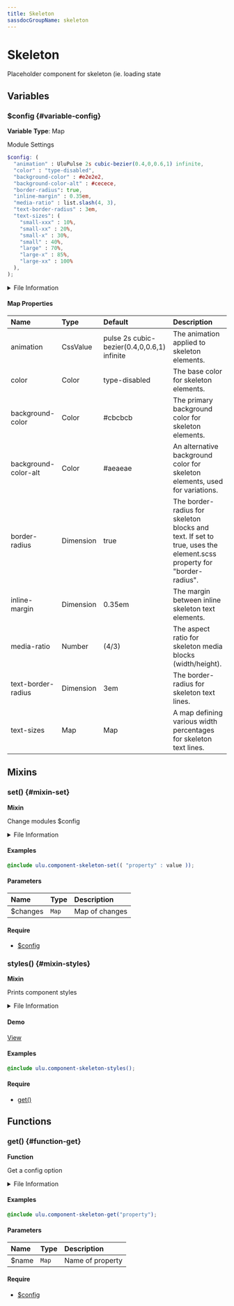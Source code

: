 ```yaml
---
title: Skeleton
sassdocGroupName: skeleton
---
```



# Skeleton

<div class="type-large">

Placeholder component for skeleton (ie. loading state

</div>



## Variables




<div class="sassdoc-item-header">

###  $config {#variable-config}

  <div class="sassdoc-item-header__labels">
    <span class="tag tag--primary"><strong>Variable</strong></span> <span class="tag"><strong>Type</strong>: Map</span>
  </div>

</div>

  

Module Settings
    
    

``` scss
$config: (
  "animation" : UluPulse 2s cubic-bezier(0.4,0,0.6,1) infinite,
  "color" : "type-disabled",
  "background-color" : #e2e2e2,
  "background-color-alt" : #cecece,
  "border-radius": true,
  "inline-margin" : 0.35em,
  "media-ratio" : list.slash(4, 3),
  "text-border-radius" : 3em,
  "text-sizes": (
    "small-xxx" : 10%,
    "small-xx" : 20%,
    "small-x" : 30%,
    "small" : 40%,
    "large" : 70%,
    "large-x" : 85%,
    "large-xx" : 100%
  ),
);
```
  


<details>
  <summary>File Information</summary>
  
- **File:** _skeleton.scss
- **Group:** skeleton
- **Type:** variable
- **Lines (comments):** 25-35
- **Lines (code):** 36-54

</details>

    

#### Map Properties


|Name|Type|Default|Description|
|:--|:--|:--|:--|
|animation|CssValue|pulse 2s cubic-bezier(0.4,0,0.6,1) infinite|The animation applied to skeleton elements.|
|color|Color|type-disabled|The base color for skeleton elements.|
|background-color|Color|#cbcbcb|The primary background color for skeleton elements.|
|background-color-alt|Color|#aeaeae|An alternative background color for skeleton elements, used for variations.|
|border-radius|Dimension|true|The border-radius for skeleton blocks and text. If set to true, uses the element.scss property for "border-radius".|
|inline-margin|Dimension|0.35em|The margin between inline skeleton text elements.|
|media-ratio|Number|(4/3)|The aspect ratio for skeleton media blocks (width/height).|
|text-border-radius|Dimension|3em|The border-radius for skeleton text lines.|
|text-sizes|Map|Map|A map defining various width percentages for skeleton text lines.|

    
  

## Mixins




<div class="sassdoc-item-header">

###  set() {#mixin-set}

  <div class="sassdoc-item-header__labels">
    <span class="tag tag--primary"><strong>Mixin</strong></span>
  </div>

</div>

  

Change modules $config
    
    


<details>
  <summary>File Information</summary>
  
- **File:** _skeleton.scss
- **Group:** skeleton
- **Type:** mixin
- **Lines (comments):** 56-59
- **Lines (code):** 61-63

</details>

    

#### Examples

      


``` scss
@include ulu.component-skeleton-set(( "property" : value ));
```
  



      

#### Parameters


|Name|Type|Description|
|:--|:--|:--|
|$changes|`Map`|Map of changes|

    

#### Require

- [$config](/sass/components/accordion/#variable-config)
  


<div class="sassdoc-item-header">

###  styles() {#mixin-styles}

  <div class="sassdoc-item-header__labels">
    <span class="tag tag--primary"><strong>Mixin</strong></span>
  </div>

</div>

  

Prints component styles
    
    


<details>
  <summary>File Information</summary>
  
- **File:** _skeleton.scss
- **Group:** skeleton
- **Type:** mixin
- **Lines (comments):** 75-78
- **Lines (code):** 80-117

</details>

    


<div class="callout callout--demo crop-margins">

#### Demo



<a class="button" href="/demos/skeleton">View</a>

</div>



#### Examples

      


``` scss
@include ulu.component-skeleton-styles();
```
  



      

#### Require

- [get()](/sass/components/accordion/#function-get)
  
  

## Functions




<div class="sassdoc-item-header">

###  get() {#function-get}

  <div class="sassdoc-item-header__labels">
    <span class="tag tag--primary"><strong>Function</strong></span>
  </div>

</div>

  

Get a config option
    
    


<details>
  <summary>File Information</summary>
  
- **File:** _skeleton.scss
- **Group:** skeleton
- **Type:** function
- **Lines (comments):** 65-68
- **Lines (code):** 70-73

</details>

    

#### Examples

      


``` scss
@include ulu.component-skeleton-get("property");
```
  



      

#### Parameters


|Name|Type|Description|
|:--|:--|:--|
|$name|`Map`|Name of property|

    

#### Require

- [$config](/sass/components/accordion/#variable-config)
  
  
  